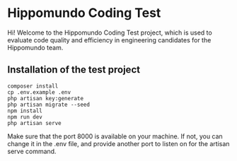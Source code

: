 # Hippomundo Coding Test

Hi! Welcome to the Hippomundo Coding Test project, which is used to evaluate 
code quality and efficiency in engineering candidates for the Hippomundo team.




## Installation of the test project
```
composer install
cp .env.example .env
php artisan key:generate
php artisan migrate --seed
npm install
npm run dev
php artisan serve
```

Make sure that the port 8000 is available on your machine. If not, you can change it in the .env file, and provide another port to listen on for the artisan serve command.